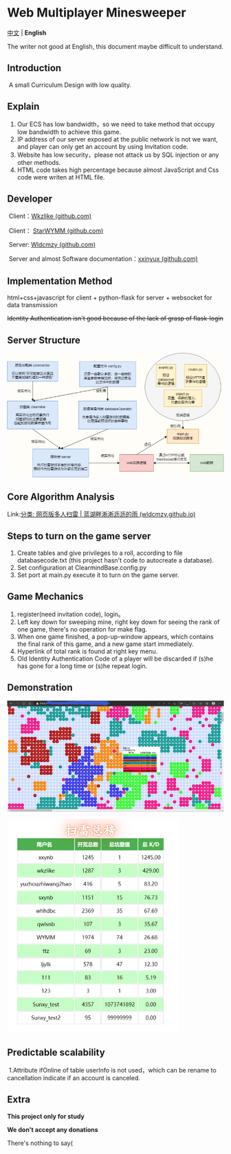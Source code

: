 # Web Multiplayer Minesweeper

[中文](./README.md) | **English**

The writer not good at English, this document maybe difficult to understand.

## Introduction

​	A small Curriculum Design with low quality.

## Explain

1. Our ECS has low bandwidth，so we need to take method that occupy low bandwidth to achieve this game.
2. IP address of our server exposed at the public network is not we want, and player can only get an account by using Invitation code.
3. Website has low security，please not attack us by SQL injection or any other methods.
4. HTML code takes high percentage because almost JavaScript and Css code were writen at HTML file.

## Developer

​	Client：[Wkzlike (github.com)](https://github.com/Wkzlike)

​	Client： [StarWYMM (github.com)](https://github.com/StarWYMM)

​	Server: [Wldcmzy (github.com)](https://github.com/Wldcmzy)

​	Server and almost Software documentation：[xxinyux (github.com)](https://github.com/xxinyux)

## Implementation Method

html+css+javascript for client + python-flask for server + websocket for data transmission

~~Identity Authentication isn't good because of the lack of grasp of flask-login~~

## Server Structure

![后端结构图](README_en/后端结构图.png)

## Core Algorithm  Analysis

Link:[分类: 网页版多人扫雷 | 蓝湖畔淅淅沥沥的雨 (wldcmzy.github.io)](https://wldcmzy.github.io/categories/课程设计/网页版多人扫雷/)

## Steps to turn on the game server

1. Create tables and give privileges to a roll, according to file databasecode.txt (this project hasn't code to autocreate a database).
2. Set configuration at ClearmindBase.config.py
3. Set port at main.py execute it to turn on the game server.

## Game Mechanics

1. register(need invitation code), login。
2. Left key down for sweeping mine, right key down for seeing the rank of one game, there's no operation for make flag.
3. When one game finished, a pop-up-window appears, which contains the final rank of this game, and a new game start immediately. 
4. Hyperlink of total rank is found at right key menu.
5. Old Identity Authentication Code of a player will be discarded if (s)he has gone for a long time or (s)he repeat login. 

## Demonstration

![效果图](README/效果图.png)

<img src="README/总榜效果图.png" alt="总榜效果图" style="zoom:67%;" />

## Predictable scalability

​	1.Attribute ifOnline of table userInfo is not used，which can be rename to cancellation indicate if an account is canceled.

## Extra

**This project only for study**

**We don't accept any donations**

There's nothing to say(

